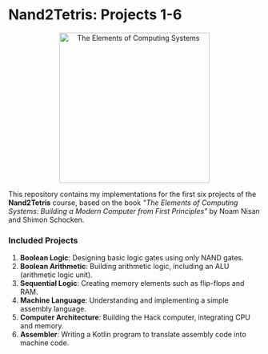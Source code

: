 # Nand2Tetris: Projects 1-6

<p align="center">
  <img src="https://github.com/user-attachments/assets/9746fa78-390f-443c-a69e-fb09b6e4cb1c" alt="The Elements of Computing Systems" width="300">
</p>

This repository contains my implementations for the first six projects of the **Nand2Tetris** course, based on the book _"The Elements of Computing Systems: Building a Modern Computer from First Principles"_ by Noam Nisan and Shimon Schocken.

### Included Projects

1. **Boolean Logic**: Designing basic logic gates using only NAND gates.
2. **Boolean Arithmetic**: Building arithmetic logic, including an ALU (arithmetic logic unit).
3. **Sequential Logic**: Creating memory elements such as flip-flops and RAM.
4. **Machine Language**: Understanding and implementing a simple assembly language.
5. **Computer Architecture**: Building the Hack computer, integrating CPU and memory.
6. **Assembler**: Writing a Kotlin program to translate assembly code into machine code.
